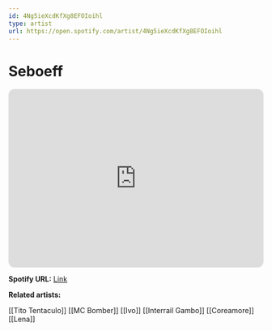 ```yaml
---
id: 4Ng5ieXcdKfXg8EFOIoihl
type: artist
url: https://open.spotify.com/artist/4Ng5ieXcdKfXg8EFOIoihl
---
```

# Seboeff

<iframe style="border-radius:12px" src="https://open.spotify.com/embed/artist/4Ng5ieXcdKfXg8EFOIoihl" width="100%" height="352" frameBorder="0" allowfullscreen="" allow="autoplay; clipboard-write; encrypted-media; fullscreen; picture-in-picture" loading="lazy"></iframe>

**Spotify URL:** [Link](https://open.spotify.com/artist/4Ng5ieXcdKfXg8EFOIoihl)

**Related artists:**

[[Tito Tentaculo]]
[[MC Bomber]]
[[Ivo]]
[[Interrail Gambo]]
[[Coreamore]]
[[Lena]]
